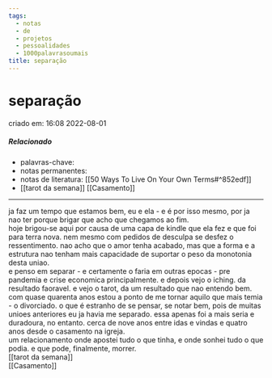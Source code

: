```yaml
---
tags:
  - notas
  - de
  - projetos
  - pessoalidades
  - 1000palavrasoumais
title: separação
---
```


# separação

criado em: 16:08 2022-08-01

##### Relacionado

- palavras-chave: 
- notas permanentes: 
- notas de literatura: [[50 Ways To Live On Your Own Terms#^852edf]]
- [[tarot da semana]] [[Casamento]]

---

ja faz um tempo que estamos bem, eu e ela - e é por isso mesmo, por ja nao ter porque brigar que acho que chegamos ao fim.  
hoje brigou-se aqui por causa de uma capa de kindle que ela fez e que foi para terra nova. nem mesmo com pedidos de desculpa se desfez o ressentimento. nao acho que o amor tenha acabado, mas que a forma e a estrutura nao tenham mais capacidade de suportar o peso da monotonia desta uniao.  
e penso em separar - e certamente o faria em outras epocas - pre pandemia e crise economica principalmente. e depois vejo o iching. da resultado faoravel. e vejo o tarot, da um resultado que nao entendo bem.  
com quase quarenta anos estou a ponto de me tornar aquilo que mais temia - o divorciado. o que é estranho de se pensar, se notar bem, pois de muitas unioes anteriores eu ja havia me separado. essa apenas foi a mais seria e duradoura, no entanto. cerca de nove anos entre idas e vindas e quatro anos desde o casamento na igreja.  
um relacionamento onde apostei tudo o que tinha, e onde sonhei tudo o que podia. e que pode, finalmente, morrer.  
[[tarot da semana]]  
[[Casamento]]

